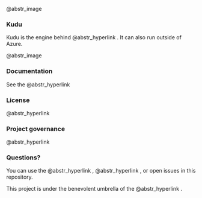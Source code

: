 @abstr_image 

### Kudu

Kudu is the engine behind @abstr_hyperlink . It can also run outside of Azure.

@abstr_image 

### Documentation

See the @abstr_hyperlink 

### License

@abstr_hyperlink 

### Project governance

@abstr_hyperlink 

### Questions?

You can use the @abstr_hyperlink , @abstr_hyperlink , or open issues in this repository.

This project is under the benevolent umbrella of the @abstr_hyperlink .
